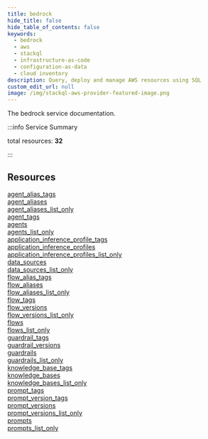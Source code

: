```yaml
---
title: bedrock
hide_title: false
hide_table_of_contents: false
keywords:
  - bedrock
  - aws
  - stackql
  - infrastructure-as-code
  - configuration-as-data
  - cloud inventory
description: Query, deploy and manage AWS resources using SQL
custom_edit_url: null
image: /img/stackql-aws-provider-featured-image.png
---
```


The bedrock service documentation.

:::info Service Summary

<div class="row">
<div class="providerDocColumn">
<span>total resources:&nbsp;<b>32</b></span><br />
</div>
</div>

:::

## Resources
<div class="row">
<div class="providerDocColumn">
<a href="/services/bedrock/agent_alias_tags/">agent_alias_tags</a><br />
<a href="/services/bedrock/agent_aliases/">agent_aliases</a><br />
<a href="/services/bedrock/agent_aliases_list_only/">agent_aliases_list_only</a><br />
<a href="/services/bedrock/agent_tags/">agent_tags</a><br />
<a href="/services/bedrock/agents/">agents</a><br />
<a href="/services/bedrock/agents_list_only/">agents_list_only</a><br />
<a href="/services/bedrock/application_inference_profile_tags/">application_inference_profile_tags</a><br />
<a href="/services/bedrock/application_inference_profiles/">application_inference_profiles</a><br />
<a href="/services/bedrock/application_inference_profiles_list_only/">application_inference_profiles_list_only</a><br />
<a href="/services/bedrock/data_sources/">data_sources</a><br />
<a href="/services/bedrock/data_sources_list_only/">data_sources_list_only</a><br />
<a href="/services/bedrock/flow_alias_tags/">flow_alias_tags</a><br />
<a href="/services/bedrock/flow_aliases/">flow_aliases</a><br />
<a href="/services/bedrock/flow_aliases_list_only/">flow_aliases_list_only</a><br />
<a href="/services/bedrock/flow_tags/">flow_tags</a><br />
<a href="/services/bedrock/flow_versions/">flow_versions</a>
</div>
<div class="providerDocColumn">
<a href="/services/bedrock/flow_versions_list_only/">flow_versions_list_only</a><br />
<a href="/services/bedrock/flows/">flows</a><br />
<a href="/services/bedrock/flows_list_only/">flows_list_only</a><br />
<a href="/services/bedrock/guardrail_tags/">guardrail_tags</a><br />
<a href="/services/bedrock/guardrail_versions/">guardrail_versions</a><br />
<a href="/services/bedrock/guardrails/">guardrails</a><br />
<a href="/services/bedrock/guardrails_list_only/">guardrails_list_only</a><br />
<a href="/services/bedrock/knowledge_base_tags/">knowledge_base_tags</a><br />
<a href="/services/bedrock/knowledge_bases/">knowledge_bases</a><br />
<a href="/services/bedrock/knowledge_bases_list_only/">knowledge_bases_list_only</a><br />
<a href="/services/bedrock/prompt_tags/">prompt_tags</a><br />
<a href="/services/bedrock/prompt_version_tags/">prompt_version_tags</a><br />
<a href="/services/bedrock/prompt_versions/">prompt_versions</a><br />
<a href="/services/bedrock/prompt_versions_list_only/">prompt_versions_list_only</a><br />
<a href="/services/bedrock/prompts/">prompts</a><br />
<a href="/services/bedrock/prompts_list_only/">prompts_list_only</a>
</div>
</div>